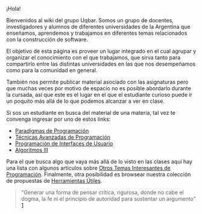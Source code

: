 ¡Hola!

Bienvenidos al wiki del grupo Uqbar. Somos un grupo de docentes, investigadores y alumnos de diferentes universidades de la Argentina que enseñamos, aprendemos y trabajamos en diferentes temas relacionados con la construcción de software.

El objetivo de esta página es proveer un lugar integrado en el cual agrupar y organizar el conocimiento con el que trabajamos, que sirva tanto para compartirlo entre las distintas universidades en las que nos desempeñamos como para la comunidad en general.

También nos permite publicar material asociado con las asignaturas pero que muchas veces por motivo de espacio no es posible abordarlo durante la cursada, así que este es el lugar en el que el estudiante curioso puede ir un poquito más allá de lo que podemos alcanzar a ver en clase.

Si sos un estudiante en busca del material de una materia, tal vez te convenga ingresar por uno de estos links:

-   [Paradigmas de Programación](paradigmas-de-programacion.html)
-   [Técnicas Avanzadas de Programación](tecnicas-avanzadas-de-programacion.html)
-   [Programación de Interfaces de Usuario](programacion-de-interfaces-de-usuario.html)
-   [Algoritmos III](temario-algo3.html)

Para el que busca algo que vaya más allá de lo visto en las clases aquí hay una lista con algunos artículos sobre [Otros Temas Interesantes de Programación](otros-temas-interesantes-de-programacion.html). Finalmente, otra posibilidad es browsear nuestra colección de propuestas de [Herramientas Útiles](herramientas-utiles.html).

> "Generar una forma de pensar crítica, rigurosa, donde no cabe el dogma, la fe ni el principio de autoridad para sustentar un argumento" [1](http://www.clarin.com/diario/2008/02/25/opinion/o-01901.htm)
